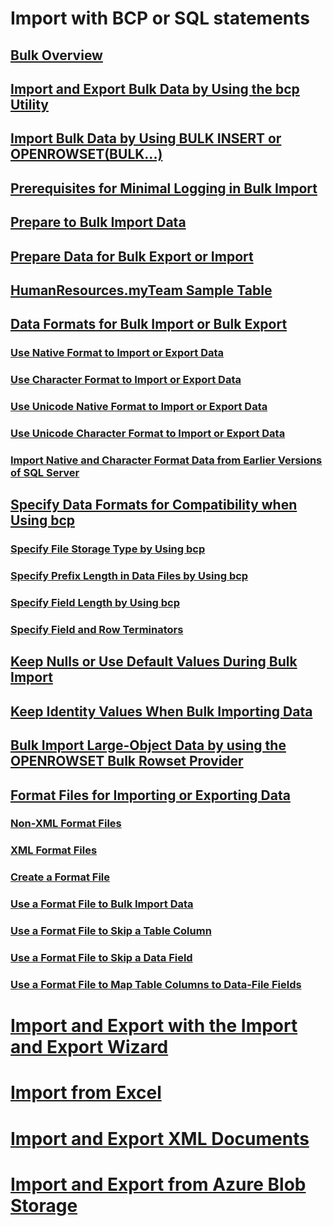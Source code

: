# Import with BCP or SQL statements
## [Bulk Overview](bulk-import-and-export-of-data-sql-server.md)  
## [Import and Export Bulk Data by Using the bcp Utility](import-and-export-bulk-data-by-using-the-bcp-utility-sql-server.md)  
## [Import Bulk Data by Using BULK INSERT or OPENROWSET(BULK...)](import-bulk-data-by-using-bulk-insert-or-openrowset-bulk-sql-server.md)  
## [Prerequisites for Minimal Logging in Bulk Import](prerequisites-for-minimal-logging-in-bulk-import.md)  
## [Prepare to Bulk Import Data](prepare-to-bulk-import-data-sql-server.md)  
## [Prepare Data for Bulk Export or Import](prepare-data-for-bulk-export-or-import-sql-server.md)  
## [HumanResources.myTeam Sample Table](humanresources-myteam-sample-table-sql-server.md)  
## [Data Formats for Bulk Import or Bulk Export](data-formats-for-bulk-import-or-bulk-export-sql-server.md)  
### [Use Native Format to Import or Export Data](use-native-format-to-import-or-export-data-sql-server.md)  
### [Use Character Format to Import or Export Data](use-character-format-to-import-or-export-data-sql-server.md)  
### [Use Unicode Native Format to Import or Export Data](use-unicode-native-format-to-import-or-export-data-sql-server.md)  
### [Use Unicode Character Format to Import or Export Data](use-unicode-character-format-to-import-or-export-data-sql-server.md)  
### [Import Native and Character Format Data from Earlier Versions of SQL Server](import-native-and-character-format-data-from-earlier-versions-of-sql-server.md)  
## [Specify Data Formats for Compatibility when Using bcp](specify-data-formats-for-compatibility-when-using-bcp-sql-server.md)  
### [Specify File Storage Type by Using bcp](specify-file-storage-type-by-using-bcp-sql-server.md)  
### [Specify Prefix Length in Data Files by Using bcp](specify-prefix-length-in-data-files-by-using-bcp-sql-server.md)  
### [Specify Field Length by Using bcp](specify-field-length-by-using-bcp-sql-server.md)  
### [Specify Field and Row Terminators](specify-field-and-row-terminators-sql-server.md)  
## [Keep Nulls or Use Default Values During Bulk Import](keep-nulls-or-use-default-values-during-bulk-import-sql-server.md)  
## [Keep Identity Values When Bulk Importing Data](keep-identity-values-when-bulk-importing-data-sql-server.md)  
## [Bulk Import Large-Object Data by using the OPENROWSET Bulk Rowset Provider](bulk-import-large-object-data-with-openrowset-bulk-rowset-provider.md)  
## [Format Files for Importing or Exporting Data](format-files-for-importing-or-exporting-data-sql-server.md)  
### [Non-XML Format Files](non-xml-format-files-sql-server.md)  
### [XML Format Files](xml-format-files-sql-server.md)  
### [Create a Format File](create-a-format-file-sql-server.md)  
### [Use a Format File to Bulk Import Data](use-a-format-file-to-bulk-import-data-sql-server.md)  
### [Use a Format File to Skip a Table Column](use-a-format-file-to-skip-a-table-column-sql-server.md)  
### [Use a Format File to Skip a Data Field](use-a-format-file-to-skip-a-data-field-sql-server.md)  
### [Use a Format File to Map Table Columns to Data-File Fields](use-a-format-file-to-map-table-columns-to-data-file-fields-sql-server.md)
# [Import and Export with the Import and Export Wizard](../../integration-services/import-export-data/import-and-export-data-with-the-sql-server-import-and-export-wizard.md)
# [Import from Excel](import-data-from-excel-to-sql.md)  
# [Import and Export XML Documents](examples-of-bulk-import-and-export-of-xml-documents-sql-server.md)  
# [Import and Export from Azure Blob Storage](examples-of-bulk-access-to-data-in-azure-blob-storage.md)  
